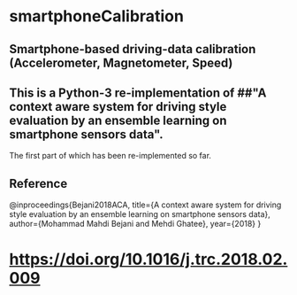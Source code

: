 # smartphoneCalibration
## Smartphone-based driving-data calibration (Accelerometer, Magnetometer, Speed)

## This is a Python-3 re-implementation of ##"A context aware system for driving style evaluation by an ensemble learning on smartphone sensors data".
The first part of which has been re-implemented so far.

## Reference
 @inproceedings{Bejani2018ACA,
  title={A context aware system for driving style evaluation by an ensemble learning on smartphone sensors data},
  author={Mohammad Mahdi Bejani and Mehdi Ghatee},
  year={2018}
}

# https://doi.org/10.1016/j.trc.2018.02.009

